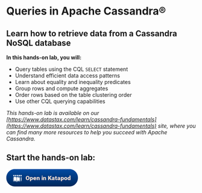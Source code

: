 # Queries in Apache Cassandra®

## Learn how to retrieve data from a Cassandra NoSQL database

**In this hands-on lab, you will:**
* Query tables using the CQL `SELECT` statement 
* Understand efficient data access patterns 
* Learn about equality and inequality predicates 
* Group rows and compute aggregates
* Order rows based on the table clustering order 
* Use other CQL querying capabilities

_This hands-on lab is available on our [https://www.datastax.com/learn/cassandra-fundamentals](https://www.datastax.com/learn/cassandra-fundamentals) site, where you can find many more resources to help you succeed with Apache Cassandra._

## Start the hands-on lab:

[![Open in KataPod](https://github.com/DataStax-Academy/katapod-shared-assets/blob/main/images/open-in-katapod.png)](https://gitpod.io/#https://github.com/ArtemChebotko/cassandra-fundamentals-queries/)
